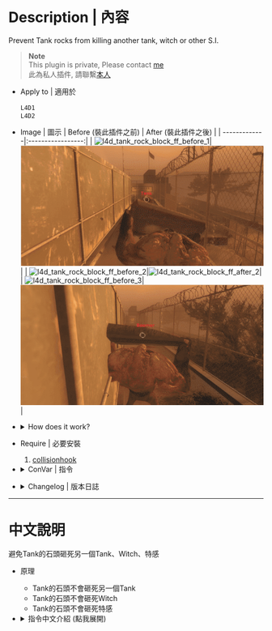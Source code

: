 # Description | 內容
Prevent Tank rocks from killing another tank, witch or other S.I.

> __Note__ <br/>
This plugin is private, Please contact [me](https://github.com/fbef0102/Game-Private_Plugin#私人插件列表-private-plugins-list)<br/>
此為私人插件, 請聯繫[本人](https://github.com/fbef0102/Game-Private_Plugin#私人插件列表-private-plugins-list)

* Apply to | 適用於
	```
	L4D1
	L4D2
	```

* Image | 圖示
	| Before (裝此插件之前)  			| After (裝此插件之後) |
	| -------------|:-----------------:|
	| ![l4d_tank_rock_block_ff_before_1](image/l4d_tank_rock_block_ff_before_1.gif)|![l4d_tank_rock_block_ff_after_1](image/l4d_tank_rock_block_ff_after_1.gif)|
	| ![l4d_tank_rock_block_ff_before_2](image/l4d_tank_rock_block_ff_before_2.gif)|![l4d_tank_rock_block_ff_after_2](image/l4d_tank_rock_block_ff_after_2.gif)|
	| ![l4d_tank_rock_block_ff_before_3](image/l4d_tank_rock_block_ff_before_3.gif)|![l4d_tank_rock_block_ff_after_3](image/l4d_tank_rock_block_ff_after_3.gif)|

* <details><summary>How does it work?</summary>

	* Prevent Tank rocks from killing another tank, witch or other S.I.
</details>

* Require | 必要安裝
	1. [collisionhook](https://github.com/fbef0102/Game-Private_Plugin/releases/tag/collisionhook)

* <details><summary>ConVar | 指令</summary>

	* cfg/sourcemod/l4d_tank_rock_block_ff.cfg
		```php
		// 0=Plugin off, 1=Plugin on.
		l4d_tank_rock_block_ff_enable "1"

		// If 1, Tank rock won't kill smoker
		l4d_tank_rock_block_ff_smoker "1"

		// If 1, Tank rock won't kill boomer
		l4d_tank_rock_block_ff_boomer "1"

		// If 1, Tank rock won't kill hunter
		l4d_tank_rock_block_ff_hunter "1"

		// If 1, Tank rock won't kill spitter
		l4d_tank_rock_block_ff_spitter "1"

		// If 1, Tank rock won't kill jockey
		l4d_tank_rock_block_ff_jockey "1"

		// If 1, Tank rock won't kill charger
		l4d_tank_rock_block_ff_charger "1"

		// If 1, Tank rock won't kill tank
		l4d_tank_rock_block_ff_tank "1"

		// If 1, Tank rock won't kill witch
		l4d_tank_rock_block_ff_witch "1"
		```
</details>

* <details><summary>Changelog | 版本日誌</summary>

	* v1.0 (2025-7-2)
		* Initial Release
</details>

- - - -
# 中文說明
避免Tank的石頭砸死另一個Tank、Witch、特感

* 原理
	* Tank的石頭不會砸死另一個Tank
	* Tank的石頭不會砸死Witch
	* Tank的石頭不會砸死特感

* <details><summary>指令中文介紹 (點我展開)</summary>

	* cfg/sourcemod/l4d_tank_rock_block_ff.cfg
		```php
		// 0=關閉插件, 1=啟動插件
		l4d_tank_rock_block_ff_enable "1"

		// 為1時，Tank的石頭不會砸死Smoker
		l4d_tank_rock_block_ff_smoker "1"

		// 為1時，Tank的石頭不會砸死Boomer
		l4d_tank_rock_block_ff_boomer "1"

		// 為1時，Tank的石頭不會砸死Hunter
		l4d_tank_rock_block_ff_hunter "1"

		// 為1時，Tank的石頭不會砸死Spitter
		l4d_tank_rock_block_ff_spitter "1"

		// 為1時，Tank的石頭不會砸死Jockey
		l4d_tank_rock_block_ff_jockey "1"

		// 為1時，Tank的石頭不會砸死Charger
		l4d_tank_rock_block_ff_charger "1"

		// 為1時，Tank的石頭不會砸死Tank
		l4d_tank_rock_block_ff_tank "1"

		// 為1時，Tank的石頭不會砸死Witch
		l4d_tank_rock_block_ff_witch "1"
		```
</details>

